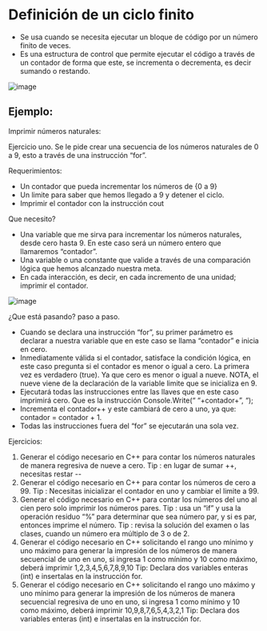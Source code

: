 # Definición de un ciclo finito

* Se usa cuando se necesita ejecutar un bloque de código por un número finito de veces.
* Es una estructura de control que permite ejecutar el código a través de un contador de forma que este, se incrementa o decrementa, es decir sumando o restando.


![image](https://github.com/user-attachments/assets/c945429b-d591-4956-9917-7ded4c096263)


## Ejemplo:

Imprimir números naturales: 

Ejercicio uno. Se le pide crear una secuencia de los números naturales de 0 a 9, esto a través de una instrucción “for”.

Requerimientos:
* Un contador que pueda incrementar los números de {0 a 9}
* Un limite para saber que hemos llegado a 9 y detener el ciclo.
* Imprimir el contador con la instrucción cout

Que necesito?
* Una variable que me sirva para incrementar los números naturales, desde cero hasta 9. En este caso será un número entero que llamaremos “contador”.
* Una variable o una constante que valide a través de una comparación lógica que hemos alcanzado nuestra meta.
* En cada interacción, es decir,  en cada incremento de una unidad; imprimir el contador.

![image](https://github.com/user-attachments/assets/ba600b99-ea73-4cff-ac71-3de460ed57a9)


¿Que está pasando? paso a paso.
* Cuando se declara una instrucción “for”, su primer parámetro es declarar a nuestra variable que en este caso se llama “contador” e inicia en cero.
* Inmediatamente válida si el contador, satisface la condición lógica, en este caso pregunta si el contador es menor o igual a cero. La primera vez es verdadero (true). Ya que cero es menor o igual a nueve. NOTA, el nueve viene de la declaración de la variable limite que se inicializa en 9.
* Ejecutará todas las instrucciones entre las llaves que en este caso imprimirá cero. Que es la instrucción Console.Write(“ “+contador+”, “);
* Incrementa el contador++ y este cambiará de cero a uno, ya que:
	contador = contador + 1.
* Todas las instrucciones fuera del “for” se ejecutarán una sola vez.

Ejercicios:

1. Generar el código necesario en C++ para contar los números naturales de manera regresiva de nueve a cero. Tip : en lugar de sumar ++, necesitas restar --
2. Generar el código necesario en C++ para contar los números de cero a 99. Tip : Necesitas inicializar el contador en uno y cambiar el limite a 99.
3. Generar el código necesario en C++ para contar los números del uno al cien pero solo imprimir los números pares. Tip : usa un “if” y usa la operación residuo “%” para determinar que sea número par, y si es par, entonces imprime el número. Tip : revisa la solución del examen o las clases, cuando un número era múltiplo de 3 o de 2.
4. Generar el código necesario en C++ solicitando el rango uno mínimo y uno máximo para generar la impresión de los números de manera secuencial de uno en uno, si ingresa 1 como mínimo y 10 como máximo, deberá imprimir 1,2,3,4,5,6,7,8,9,10 Tip: Declara dos variables enteras (int) e insertalas en la instrucción for.
5. Generar el código necesario en C++ solicitando el rango uno máximo y uno mínimo para generar la impresión de los números de manera secuencial regresiva de uno en uno, si ingresa 1 como mínimo y 10 como máximo, deberá imprimir 10,9,8,7,6,5,4,3,2,1 Tip: Declara dos variables enteras (int) e insertalas en la instrucción for.



